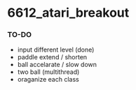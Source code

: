 # 6612_atari_breakout
### TO-DO
* input different level (done)
* paddle extend / shorten
* ball accelarate / slow down
* two ball (multithread)
* oraganize each class